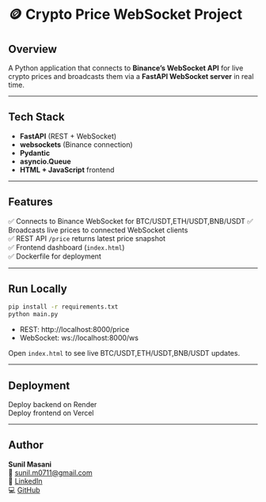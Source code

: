# 🪙 Crypto Price WebSocket Project

##  Overview
A Python application that connects to **Binance’s WebSocket API** for live crypto prices and broadcasts them via a **FastAPI WebSocket server** in real time.

---

##  Tech Stack
- **FastAPI** (REST + WebSocket)
- **websockets** (Binance connection)
- **Pydantic**
- **asyncio.Queue**
- **HTML + JavaScript** frontend

---

##  Features
✅ Connects to Binance WebSocket for BTC/USDT,ETH/USDT,BNB/USDT
✅ Broadcasts live prices to connected WebSocket clients  
✅ REST API `/price` returns latest price snapshot  
✅ Frontend dashboard (`index.html`)  
✅ Dockerfile for deployment  

---

##  Run Locally
```bash
pip install -r requirements.txt
python main.py
```

- REST: http://localhost:8000/price  
- WebSocket: ws://localhost:8000/ws

Open `index.html` to see live BTC/USDT,ETH/USDT,BNB/USDT updates.

---

##  Deployment
Deploy backend on Render  
Deploy frontend on Vercel

---

##  Author
**Sunil Masani**  
📧 sunil.m0711@gmail.com  
💼 [LinkedIn](https://www.linkedin.com/in/masani-sunil-kumar-84162426a?utm_source=share&utm_campaign=share_via&utm_content=profile&utm_medium=android_app)  
💻 [GitHub](https://github.com/masanisunil)
